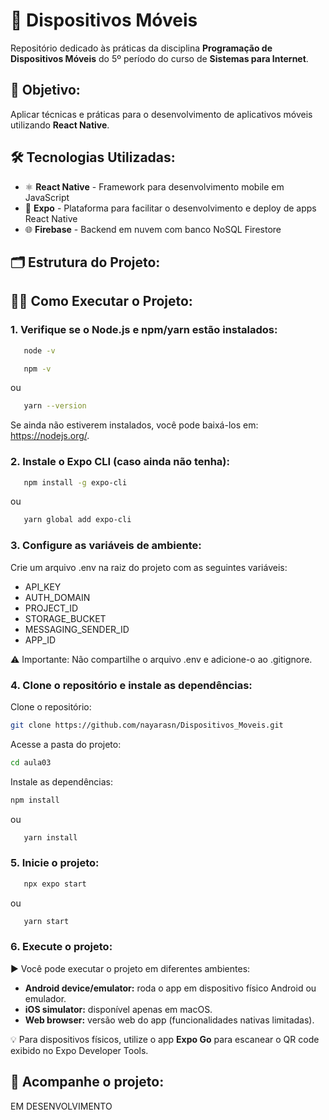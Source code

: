 # 📱 Dispositivos Móveis
Repositório dedicado às práticas da disciplina **Programação de Dispositivos Móveis** do 5º período do curso de **Sistemas para Internet**.

## 🎯 Objetivo:
Aplicar técnicas e práticas para o desenvolvimento de aplicativos móveis utilizando **React Native**.

## 🛠 Tecnologias Utilizadas:
- ⚛️ **React Native** - Framework para desenvolvimento mobile em JavaScript
- 🚀 **Expo** - Plataforma para facilitar o desenvolvimento e deploy de apps React Native
- 🌐 **Firebase** - Backend em nuvem com banco NoSQL Firestore

## 🗂️ Estrutura do Projeto:



## 🧑‍💻 Como Executar o Projeto:

### 1. Verifique se o Node.js e npm/yarn estão instalados:

```sh
   node -v
   ```
```sh
   npm -v
   ```
   ou
```sh
   yarn --version
   ```
Se ainda não estiverem instalados, você pode baixá-los em: https://nodejs.org/.

### 2. Instale o Expo CLI (caso ainda não tenha):

```sh
   npm install -g expo-cli
   ```
   ou
```sh
   yarn global add expo-cli
   ```

### 3. Configure as variáveis de ambiente:
Crie um arquivo .env na raiz do projeto com as seguintes variáveis:

- API_KEY
- AUTH_DOMAIN
- PROJECT_ID
- STORAGE_BUCKET
- MESSAGING_SENDER_ID
- APP_ID

⚠️ Importante: Não compartilhe o arquivo .env e adicione-o ao .gitignore.

### 4. Clone o repositório e instale as dependências:

Clone o repositório:
   ```sh
   git clone https://github.com/nayarasn/Dispositivos_Moveis.git
   ```
Acesse a pasta do projeto:
   ```sh
   cd aula03
   ```
Instale as dependências:
   ```sh
   npm install
   ```
   ou
```sh
   yarn install
   ```

### 5. Inicie o projeto:

```sh
   npx expo start
   ```
   ou
```sh
   yarn start
   ```

### 6. Execute o projeto:
▶️ Você pode executar o projeto em diferentes ambientes:

- **Android device/emulator:** roda o app em dispositivo físico Android ou emulador.
- **iOS simulator:** disponível apenas em macOS.
- **Web browser:** versão web do app (funcionalidades nativas limitadas).

💡 Para dispositivos físicos, utilize o app **Expo Go** para escanear o QR code exibido no Expo Developer Tools.

## 📌 Acompanhe o projeto:

EM DESENVOLVIMENTO